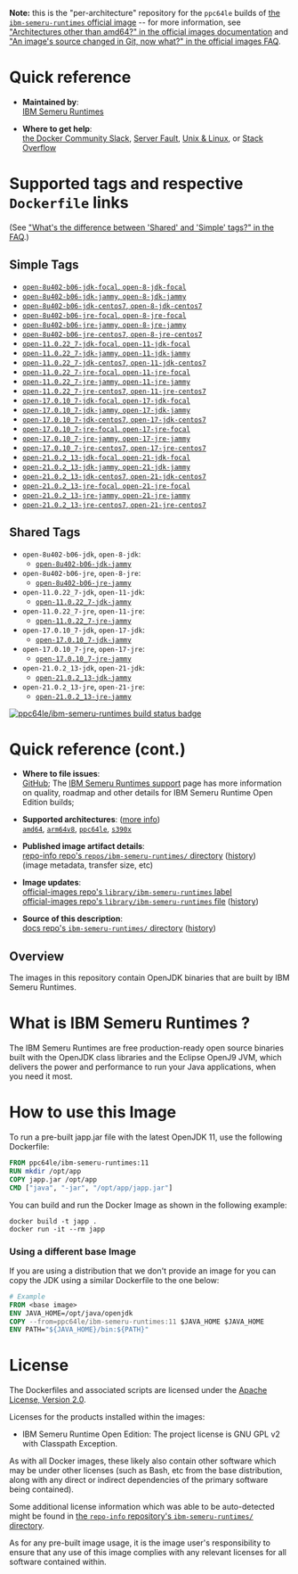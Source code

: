 <!--

********************************************************************************

WARNING:

    DO NOT EDIT "ibm-semeru-runtimes/README.md"

    IT IS AUTO-GENERATED

    (from the other files in "ibm-semeru-runtimes/" combined with a set of templates)

********************************************************************************

-->

**Note:** this is the "per-architecture" repository for the `ppc64le` builds of [the `ibm-semeru-runtimes` official image](https://hub.docker.com/_/ibm-semeru-runtimes) -- for more information, see ["Architectures other than amd64?" in the official images documentation](https://github.com/docker-library/official-images#architectures-other-than-amd64) and ["An image's source changed in Git, now what?" in the official images FAQ](https://github.com/docker-library/faq#an-images-source-changed-in-git-now-what).

# Quick reference

-	**Maintained by**:  
	[IBM Semeru Runtimes](https://github.com/ibmruntimes/semeru-containers)

-	**Where to get help**:  
	[the Docker Community Slack](https://dockr.ly/comm-slack), [Server Fault](https://serverfault.com/help/on-topic), [Unix & Linux](https://unix.stackexchange.com/help/on-topic), or [Stack Overflow](https://stackoverflow.com/help/on-topic)

# Supported tags and respective `Dockerfile` links

(See ["What's the difference between 'Shared' and 'Simple' tags?" in the FAQ](https://github.com/docker-library/faq#whats-the-difference-between-shared-and-simple-tags).)

## Simple Tags

-	[`open-8u402-b06-jdk-focal`, `open-8-jdk-focal`](https://github.com/ibmruntimes/semeru-containers/blob/6335f073e3ea258643215a0f490c2b2fea5cc90f/8/jdk/ubuntu/focal/Dockerfile.open.releases.full)
-	[`open-8u402-b06-jdk-jammy`, `open-8-jdk-jammy`](https://github.com/ibmruntimes/semeru-containers/blob/6335f073e3ea258643215a0f490c2b2fea5cc90f/8/jdk/ubuntu/jammy/Dockerfile.open.releases.full)
-	[`open-8u402-b06-jdk-centos7`, `open-8-jdk-centos7`](https://github.com/ibmruntimes/semeru-containers/blob/6335f073e3ea258643215a0f490c2b2fea5cc90f/8/jdk/centos/Dockerfile.open.releases.full)
-	[`open-8u402-b06-jre-focal`, `open-8-jre-focal`](https://github.com/ibmruntimes/semeru-containers/blob/6335f073e3ea258643215a0f490c2b2fea5cc90f/8/jre/ubuntu/focal/Dockerfile.open.releases.full)
-	[`open-8u402-b06-jre-jammy`, `open-8-jre-jammy`](https://github.com/ibmruntimes/semeru-containers/blob/6335f073e3ea258643215a0f490c2b2fea5cc90f/8/jre/ubuntu/jammy/Dockerfile.open.releases.full)
-	[`open-8u402-b06-jre-centos7`, `open-8-jre-centos7`](https://github.com/ibmruntimes/semeru-containers/blob/6335f073e3ea258643215a0f490c2b2fea5cc90f/8/jre/centos/Dockerfile.open.releases.full)
-	[`open-11.0.22_7-jdk-focal`, `open-11-jdk-focal`](https://github.com/ibmruntimes/semeru-containers/blob/6335f073e3ea258643215a0f490c2b2fea5cc90f/11/jdk/ubuntu/focal/Dockerfile.open.releases.full)
-	[`open-11.0.22_7-jdk-jammy`, `open-11-jdk-jammy`](https://github.com/ibmruntimes/semeru-containers/blob/6335f073e3ea258643215a0f490c2b2fea5cc90f/11/jdk/ubuntu/jammy/Dockerfile.open.releases.full)
-	[`open-11.0.22_7-jdk-centos7`, `open-11-jdk-centos7`](https://github.com/ibmruntimes/semeru-containers/blob/6335f073e3ea258643215a0f490c2b2fea5cc90f/11/jdk/centos/Dockerfile.open.releases.full)
-	[`open-11.0.22_7-jre-focal`, `open-11-jre-focal`](https://github.com/ibmruntimes/semeru-containers/blob/6335f073e3ea258643215a0f490c2b2fea5cc90f/11/jre/ubuntu/focal/Dockerfile.open.releases.full)
-	[`open-11.0.22_7-jre-jammy`, `open-11-jre-jammy`](https://github.com/ibmruntimes/semeru-containers/blob/6335f073e3ea258643215a0f490c2b2fea5cc90f/11/jre/ubuntu/jammy/Dockerfile.open.releases.full)
-	[`open-11.0.22_7-jre-centos7`, `open-11-jre-centos7`](https://github.com/ibmruntimes/semeru-containers/blob/6335f073e3ea258643215a0f490c2b2fea5cc90f/11/jre/centos/Dockerfile.open.releases.full)
-	[`open-17.0.10_7-jdk-focal`, `open-17-jdk-focal`](https://github.com/ibmruntimes/semeru-containers/blob/6335f073e3ea258643215a0f490c2b2fea5cc90f/17/jdk/ubuntu/focal/Dockerfile.open.releases.full)
-	[`open-17.0.10_7-jdk-jammy`, `open-17-jdk-jammy`](https://github.com/ibmruntimes/semeru-containers/blob/6335f073e3ea258643215a0f490c2b2fea5cc90f/17/jdk/ubuntu/jammy/Dockerfile.open.releases.full)
-	[`open-17.0.10_7-jdk-centos7`, `open-17-jdk-centos7`](https://github.com/ibmruntimes/semeru-containers/blob/6335f073e3ea258643215a0f490c2b2fea5cc90f/17/jdk/centos/Dockerfile.open.releases.full)
-	[`open-17.0.10_7-jre-focal`, `open-17-jre-focal`](https://github.com/ibmruntimes/semeru-containers/blob/6335f073e3ea258643215a0f490c2b2fea5cc90f/17/jre/ubuntu/focal/Dockerfile.open.releases.full)
-	[`open-17.0.10_7-jre-jammy`, `open-17-jre-jammy`](https://github.com/ibmruntimes/semeru-containers/blob/6335f073e3ea258643215a0f490c2b2fea5cc90f/17/jre/ubuntu/jammy/Dockerfile.open.releases.full)
-	[`open-17.0.10_7-jre-centos7`, `open-17-jre-centos7`](https://github.com/ibmruntimes/semeru-containers/blob/6335f073e3ea258643215a0f490c2b2fea5cc90f/17/jre/centos/Dockerfile.open.releases.full)
-	[`open-21.0.2_13-jdk-focal`, `open-21-jdk-focal`](https://github.com/ibmruntimes/semeru-containers/blob/6335f073e3ea258643215a0f490c2b2fea5cc90f/21/jdk/ubuntu/focal/Dockerfile.open.releases.full)
-	[`open-21.0.2_13-jdk-jammy`, `open-21-jdk-jammy`](https://github.com/ibmruntimes/semeru-containers/blob/6335f073e3ea258643215a0f490c2b2fea5cc90f/21/jdk/ubuntu/jammy/Dockerfile.open.releases.full)
-	[`open-21.0.2_13-jdk-centos7`, `open-21-jdk-centos7`](https://github.com/ibmruntimes/semeru-containers/blob/6335f073e3ea258643215a0f490c2b2fea5cc90f/21/jdk/centos/Dockerfile.open.releases.full)
-	[`open-21.0.2_13-jre-focal`, `open-21-jre-focal`](https://github.com/ibmruntimes/semeru-containers/blob/6335f073e3ea258643215a0f490c2b2fea5cc90f/21/jre/ubuntu/focal/Dockerfile.open.releases.full)
-	[`open-21.0.2_13-jre-jammy`, `open-21-jre-jammy`](https://github.com/ibmruntimes/semeru-containers/blob/6335f073e3ea258643215a0f490c2b2fea5cc90f/21/jre/ubuntu/jammy/Dockerfile.open.releases.full)
-	[`open-21.0.2_13-jre-centos7`, `open-21-jre-centos7`](https://github.com/ibmruntimes/semeru-containers/blob/6335f073e3ea258643215a0f490c2b2fea5cc90f/21/jre/centos/Dockerfile.open.releases.full)

## Shared Tags

-	`open-8u402-b06-jdk`, `open-8-jdk`:
	-	[`open-8u402-b06-jdk-jammy`](https://github.com/ibmruntimes/semeru-containers/blob/6335f073e3ea258643215a0f490c2b2fea5cc90f/8/jdk/ubuntu/jammy/Dockerfile.open.releases.full)
-	`open-8u402-b06-jre`, `open-8-jre`:
	-	[`open-8u402-b06-jre-jammy`](https://github.com/ibmruntimes/semeru-containers/blob/6335f073e3ea258643215a0f490c2b2fea5cc90f/8/jre/ubuntu/jammy/Dockerfile.open.releases.full)
-	`open-11.0.22_7-jdk`, `open-11-jdk`:
	-	[`open-11.0.22_7-jdk-jammy`](https://github.com/ibmruntimes/semeru-containers/blob/6335f073e3ea258643215a0f490c2b2fea5cc90f/11/jdk/ubuntu/jammy/Dockerfile.open.releases.full)
-	`open-11.0.22_7-jre`, `open-11-jre`:
	-	[`open-11.0.22_7-jre-jammy`](https://github.com/ibmruntimes/semeru-containers/blob/6335f073e3ea258643215a0f490c2b2fea5cc90f/11/jre/ubuntu/jammy/Dockerfile.open.releases.full)
-	`open-17.0.10_7-jdk`, `open-17-jdk`:
	-	[`open-17.0.10_7-jdk-jammy`](https://github.com/ibmruntimes/semeru-containers/blob/6335f073e3ea258643215a0f490c2b2fea5cc90f/17/jdk/ubuntu/jammy/Dockerfile.open.releases.full)
-	`open-17.0.10_7-jre`, `open-17-jre`:
	-	[`open-17.0.10_7-jre-jammy`](https://github.com/ibmruntimes/semeru-containers/blob/6335f073e3ea258643215a0f490c2b2fea5cc90f/17/jre/ubuntu/jammy/Dockerfile.open.releases.full)
-	`open-21.0.2_13-jdk`, `open-21-jdk`:
	-	[`open-21.0.2_13-jdk-jammy`](https://github.com/ibmruntimes/semeru-containers/blob/6335f073e3ea258643215a0f490c2b2fea5cc90f/21/jdk/ubuntu/jammy/Dockerfile.open.releases.full)
-	`open-21.0.2_13-jre`, `open-21-jre`:
	-	[`open-21.0.2_13-jre-jammy`](https://github.com/ibmruntimes/semeru-containers/blob/6335f073e3ea258643215a0f490c2b2fea5cc90f/21/jre/ubuntu/jammy/Dockerfile.open.releases.full)

[![ppc64le/ibm-semeru-runtimes build status badge](https://img.shields.io/jenkins/s/https/doi-janky.infosiftr.net/job/multiarch/job/ppc64le/job/ibm-semeru-runtimes.svg?label=ppc64le/ibm-semeru-runtimes%20%20build%20job)](https://doi-janky.infosiftr.net/job/multiarch/job/ppc64le/job/ibm-semeru-runtimes/)

# Quick reference (cont.)

-	**Where to file issues**:  
	[GitHub](https://github.com/ibmruntimes/Semeru-Runtimes/issues); The [IBM Semeru Runtimes support](https://ibm.com/semeru-runtimes) page has more information on quality, roadmap and other details for IBM Semeru Runtime Open Edition builds;

-	**Supported architectures**: ([more info](https://github.com/docker-library/official-images#architectures-other-than-amd64))  
	[`amd64`](https://hub.docker.com/r/amd64/ibm-semeru-runtimes/), [`arm64v8`](https://hub.docker.com/r/arm64v8/ibm-semeru-runtimes/), [`ppc64le`](https://hub.docker.com/r/ppc64le/ibm-semeru-runtimes/), [`s390x`](https://hub.docker.com/r/s390x/ibm-semeru-runtimes/)

-	**Published image artifact details**:  
	[repo-info repo's `repos/ibm-semeru-runtimes/` directory](https://github.com/docker-library/repo-info/blob/master/repos/ibm-semeru-runtimes) ([history](https://github.com/docker-library/repo-info/commits/master/repos/ibm-semeru-runtimes))  
	(image metadata, transfer size, etc)

-	**Image updates**:  
	[official-images repo's `library/ibm-semeru-runtimes` label](https://github.com/docker-library/official-images/issues?q=label%3Alibrary%2Fibm-semeru-runtimes)  
	[official-images repo's `library/ibm-semeru-runtimes` file](https://github.com/docker-library/official-images/blob/master/library/ibm-semeru-runtimes) ([history](https://github.com/docker-library/official-images/commits/master/library/ibm-semeru-runtimes))

-	**Source of this description**:  
	[docs repo's `ibm-semeru-runtimes/` directory](https://github.com/docker-library/docs/tree/master/ibm-semeru-runtimes) ([history](https://github.com/docker-library/docs/commits/master/ibm-semeru-runtimes))

## Overview

The images in this repository contain OpenJDK binaries that are built by IBM Semeru Runtimes.

# What is IBM Semeru Runtimes ?

The IBM Semeru Runtimes are free production-ready open source binaries built with the OpenJDK class libraries and the Eclipse OpenJ9 JVM, which delivers the power and performance to run your Java applications, when you need it most.

# How to use this Image

To run a pre-built japp.jar file with the latest OpenJDK 11, use the following Dockerfile:

```dockerfile
FROM ppc64le/ibm-semeru-runtimes:11
RUN mkdir /opt/app
COPY japp.jar /opt/app
CMD ["java", "-jar", "/opt/app/japp.jar"]
```

You can build and run the Docker Image as shown in the following example:

```console
docker build -t japp .
docker run -it --rm japp
```

### Using a different base Image

If you are using a distribution that we don't provide an image for you can copy the JDK using a similar Dockerfile to the one below:

```dockerfile
# Example
FROM <base image>
ENV JAVA_HOME=/opt/java/openjdk
COPY --from=ppc64le/ibm-semeru-runtimes:11 $JAVA_HOME $JAVA_HOME
ENV PATH="${JAVA_HOME}/bin:${PATH}"
```

# License

The Dockerfiles and associated scripts are licensed under the [Apache License, Version 2.0](http://www.apache.org/licenses/LICENSE-2.0.html).

Licenses for the products installed within the images:

-	IBM Semeru Runtime Open Edition: The project license is GNU GPL v2 with Classpath Exception.

As with all Docker images, these likely also contain other software which may be under other licenses (such as Bash, etc from the base distribution, along with any direct or indirect dependencies of the primary software being contained).

Some additional license information which was able to be auto-detected might be found in [the `repo-info` repository's `ibm-semeru-runtimes/` directory](https://github.com/docker-library/repo-info/tree/master/repos/ibm-semeru-runtimes).

As for any pre-built image usage, it is the image user's responsibility to ensure that any use of this image complies with any relevant licenses for all software contained within.

